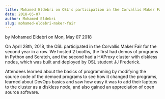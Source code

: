 ```yaml
---
title: Mohamed Eldebri on OSL's participation in the Corvallis Maker Fair
date: 2018-05-07
author: Mohamed Eldebri
slug: mohamed-eldebri-maker-fair
---
```

by Mohamed Eldebri on Mon, May 07 2018

On April 28th, 2018, the OSL participated in the Corvallis Maker Fair for the second year in a row. We hosted 2 booths,
the first had demos of programs in Python and Scratch, and the second had a HAProxy cluster with diskless nodes, which
was built and deployed by OSL student JJ Frederick.

Attendees learned about the basics of programming by modifying the source code of the demoed programs to see how it
changed the programs, learned about DevOps basics and saw how easy it was to add their laptops to the cluster as a
diskless node, and also gained an appreciation of open source software.
